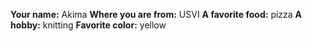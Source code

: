 **Your name:** Akima
**Where you are from:** USVI
**A favorite food:** pizza
**A hobby:** knitting
**Favorite color:** yellow
